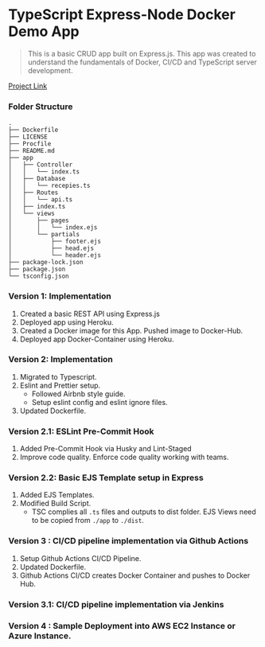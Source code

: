 # TypeScript Express-Node Docker Demo App

> This is a basic CRUD app built on Express.js. This app was created to understand the fundamentals of Docker, CI/CD and TypeScript server development.

[Project Link](https://github.com/MyCloudle/DevOps-Days/tree/main/Project%20Ideas/Docker-Node-Demo)

### Folder Structure

```
.
├── Dockerfile
├── LICENSE
├── Procfile
├── README.md
├── app
│   ├── Controller
│   │   └── index.ts
│   ├── Database
│   │   └── recepies.ts
│   ├── Routes
│   │   └── api.ts
│   ├── index.ts
│   └── views
│       ├── pages
│       │   └── index.ejs
│       └── partials
│           ├── footer.ejs
│           ├── head.ejs
│           └── header.ejs
├── package-lock.json
├── package.json
└── tsconfig.json
```

### Version 1: Implementation

1. Created a basic REST API using Express.js
2. Deployed app using Heroku.
3. Created a Docker image for this App. Pushed image to Docker-Hub.
4. Deployed app Docker-Container using Heroku.

### Version 2: Implementation

1. Migrated to Typescript.
2. Eslint and Prettier setup.
   - Followed Airbnb style guide.
   - Setup eslint config and eslint ignore files.
3. Updated Dockerfile.

### Version 2.1: ESLint Pre-Commit Hook

1. Added Pre-Commit Hook via Husky and Lint-Staged
2. Improve code quality. Enforce code quality working with teams.

### Version 2.2: Basic EJS Template setup in Express

1. Added EJS Templates.
2. Modified Build Script.
   - TSC complies all `.ts` files and outputs to dist folder. EJS Views need to be copied from `./app` to `./dist`.

### Version 3 : CI/CD pipeline implementation via Github Actions

1. Setup Github Actions CI/CD Pipeline.
2. Updated Dockerfile.
3. Github Actions CI/CD creates Docker Container and pushes to Docker Hub.

### Version 3.1: CI/CD pipeline implementation via Jenkins

### Version 4 : Sample Deployment into AWS EC2 Instance or Azure Instance.
